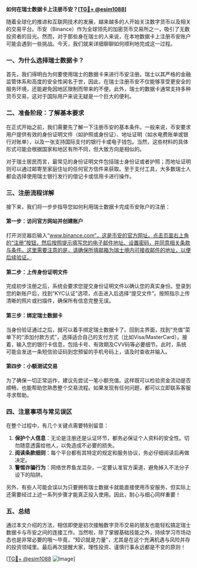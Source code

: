 **如何在瑞士数据卡上注册币安？[[TG💪+ @esim1088](https://t.me/s/esim1088)]**

随着全球化的推进和互联网技术的发展，越来越多的人开始关注数字货币以及相关的交易平台。币安（Binance）作为全球领先的加密货币交易所之一，吸引了无数投资者的目光。然而，对于那些身在瑞士的人来说，在本地数据卡上注册币安账户可能会遇到一些挑战。今天，我们就来详细聊聊如何顺利地完成这一过程。

### 一、为什么选择瑞士数据卡？

首先，我们得明白为何要使用瑞士的数据卡来进行币安注册。瑞士以其严格的金融监管体系和高度的安全性闻名于世，因此，在瑞士注册币安不仅能够享受更安全的服务环境，还能避免因地区限制而带来的不便。此外，瑞士的数据卡通常支持多种货币交易，这对于国际用户来说无疑是一个巨大的便利。

### 二、准备阶段：了解基本要求

在正式开始之前，我们需要先了解一下注册币安的基本条件。一般来说，币安要求用户提供有效的身份证明文件（如护照或身份证）、地址证明（如水电费账单或银行对账单），以及一张支持国际支付的银行卡或电子钱包。当然，这些材料的具体形式可能会根据国家和地区有所不同，但大致方向是相似的。

对于瑞士居民而言，最常见的身份证明文件包括瑞士身份证或者护照；而地址证明则可以通过邮寄至家庭住址的任何官方信件来获取。至于支付工具，大多数瑞士人都会选择使用瑞士银行发行的借记卡或信用卡进行操作。

### 三、注册流程详解

接下来，我们将一步步指导您如何利用瑞士数据卡完成币安账户的注册：

#### 第一步：访问官方网站并创建账户
打开浏览器后输入“www.binance.com”，这是币安的官方网址。点击页面右上角的“注册”按钮，然后按照提示填写您的电子邮件地址、设置密码，并同意相关条款与条件。这里需要注意的是，请确保所填邮箱为瑞士境内可接收邮件的地址，以便后续验证。

#### 第二步：上传身份证明文件
完成初步注册之后，系统会要求您提交身份证明文件以确认您的真实身份。登录到您的新账户后，找到“KYC认证”选项，点击进入后选择“提交文件”。按照指示上传清晰的照片或扫描件，确保所有信息完整无误。

#### 第三步：绑定瑞士数据卡
当身份验证通过之后，就可以着手绑定瑞士数据卡了。回到主界面，找到“充值”菜单下的“添加付款方式”，选择适合自己的支付方式（比如Visa/MasterCard）。接着，输入您的银行卡信息，包括卡号、有效期及CVV码等必要细节。此时，系统可能会发送一条短信验证码到您预留的手机号码上，请及时查收并输入。

#### 第四步：小额测试交易
为了确保一切正常运作，建议先尝试一笔小额充值。这样既可以检验资金流动是否顺畅，也能帮助您熟悉整个交易流程。如果发现有任何问题，都可以立即联系客服寻求帮助。

### 四、注意事项与常见误区

在整个过程中，有几个关键点需要特别留意：
1. **保护个人信息**：无论是注册还是认证环节，都务必保证个人资料的安全性。切勿随意透露给他人，以免造成不必要的损失。
2. **阅读条款细则**：每个平台都有其特定的规定和服务协议，务必仔细阅读后再做决定。
3. **警惕诈骗行为**：网络世界鱼龙混杂，一定要认准官方渠道，避免掉入不法分子设下的陷阱。

另外，有些人可能会误以为只要拥有瑞士数据卡就能直接使用币安服务，但实际上还需要经过上述一系列步骤才能真正投入使用。因此，耐心与细心同样重要！

### 五、总结

通过本文介绍的方法，相信即使是初次接触数字货币交易的朋友也能轻松搞定瑞士数据卡与币安之间的连接工作。当然啦，除了掌握基础技能之外，持续学习市场动态也是非常必要的哦～毕竟，“知识就是力量”，尤其是在这个充满机遇与风险并存的投资领域里。最后再次提醒大家，理性投资、谨慎行事永远都是不变的原则！

[[TG💪+ @esim1088](https://t.me/s/esim1088) ![Image](https://i.postimg.cc/4NQfJmqS/Snipaste-2025-05-13-00-14-12.png)]